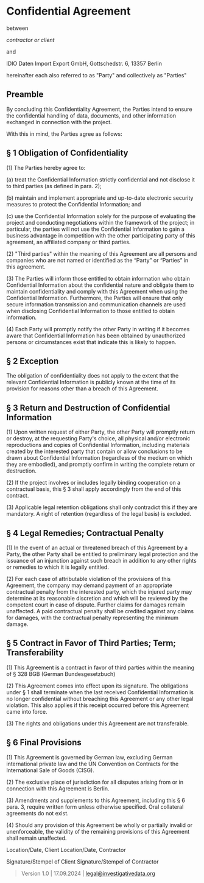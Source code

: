 # Confidential Agreement

between

*contractor or client*

and

IDIO Daten Import Export GmbH, Gottschedstr. 6, 13357 Berlin

hereinafter each also referred to as "Party" and collectively as "Parties"

## Preamble

By concluding this Confidentiality Agreement, the Parties intend to ensure the confidential handling of data, documents, and other information exchanged in connection with the project.

With this in mind, the Parties agree as follows:

## § 1 Obligation of Confidentiality

(1) The Parties hereby agree to:

(a) treat the Confidential Information strictly confidential and not disclose it to third parties (as defined in para. 2); 

(b) maintain and implement appropriate and up-to-date electronic security measures to protect the Confidential Information; and 

(c) use the Confidential Information solely for the purpose of evaluating the project and conducting negotiations within the framework of the project; in particular, the parties will not use the Confidential Information to gain a business advantage in competition with the other participating party of this agreement, an affiliated company or third parties.

(2) "Third parties" within the meaning of this Agreement are all persons and companies who are not named or identified as the “Party” or “Parties” in this agreement.

(3) The Parties will inform those entitled to obtain information who obtain Confidential Information about the confidential nature and obligate them to maintain confidentiality and comply with this Agreement when using the Confidential Information. Furthermore, the Parties will ensure that only secure information transmission and communication channels are used when disclosing Confidential Information to those entitled to obtain information.

(4) Each Party will promptly notify the other Party in writing if it becomes aware that Confidential Information has been obtained by unauthorized persons or circumstances exist that indicate this is likely to happen.

## § 2 Exception

The obligation of confidentiality does not apply to the extent that the relevant Confidential Information is publicly known at the time of its provision for reasons other than a breach of this Agreement.

## § 3 Return and Destruction of Confidential Information

(1) Upon written request of either Party, the other Party will promptly return or destroy, at the requesting Party's choice, all physical and/or electronic reproductions and copies of Confidential Information, including materials created by the interested party that contain or allow conclusions to be drawn about Confidential Information (regardless of the medium on which they are embodied), and promptly confirm in writing the complete return or destruction.

(2) If the project involves or includes legally binding cooperation on a contractual basis, this § 3 shall apply accordingly from the end of this contract.

(3) Applicable legal retention obligations shall only contradict this if they are mandatory. A right of retention (regardless of the legal basis) is excluded.

## § 4 Legal Remedies; Contractual Penalty

(1) In the event of an actual or threatened breach of this Agreement by a Party, the other Party shall be entitled to preliminary legal protection and the issuance of an injunction against such breach in addition to any other rights or remedies to which it is legally entitled.

(2) For each case of attributable violation of the provisions of this Agreement, the company may demand payment of an appropriate contractual penalty from the interested party, which the injured party may determine at its reasonable discretion and which will be reviewed by the competent court in case of dispute. Further claims for damages remain unaffected. A paid contractual penalty shall be credited against any claims for damages, with the contractual penalty representing the minimum damage.

## § 5 Contract in Favor of Third Parties; Term; Transferability

(1) This Agreement is a contract in favor of third parties within the meaning of § 328 BGB (German Bundesgesetzbuch)

(2) This Agreement comes into effect upon its signature. The obligations under § 1 shall terminate when the last received Confidential Information is no longer confidential without breaching this Agreement or any other legal violation. This also applies if this receipt occurred before this Agreement came into force.

(3) The rights and obligations under this Agreement are not transferable.

## § 6 Final Provisions

(1) This Agreement is governed by German law, excluding German international private law and the UN Convention on Contracts for the International Sale of Goods (CISG).

(2) The exclusive place of jurisdiction for all disputes arising from or in connection with this Agreement is Berlin.

(3) Amendments and supplements to this Agreement, including this § 6 para. 3, require written form unless otherwise specified. Oral collateral agreements do not exist.

(4) Should any provision of this Agreement be wholly or partially invalid or unenforceable, the validity of the remaining provisions of this Agreement shall remain unaffected.



Location/Date, Client		           Location/Date, Contractor


Signature/Stempel of Client 		Signature/Stempel of Contractor


> Version 1.0 | 17.09.2024 | [legal@investigativedata.org](mailto:legal@investigativedata.org)
